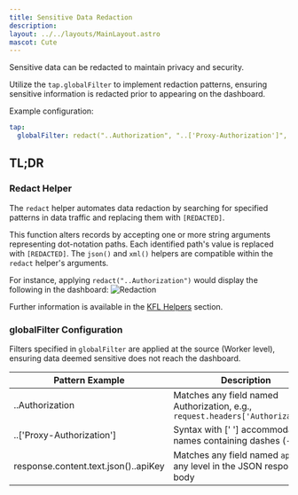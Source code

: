 ```yaml
---
title: Sensitive Data Redaction
description:
layout: ../../layouts/MainLayout.astro
mascot: Cute
---
```


Sensitive data can be redacted to maintain privacy and security.

Utilize the `tap.globalFilter` to implement redaction patterns, ensuring sensitive information is redacted prior to appearing on the dashboard.

Example configuration:
```yaml
tap:
  globalFilter: redact("..Authorization", "..['Proxy-Authorization']", "..Cookie", "..['Set-Cookie']", "..['X-CSRF-Token']", "..['X-XSRF-Token']", "..['X-Goog-Authenticated-User-Email']", "..['X-Aws-Ec2-Metadata-Token']") 
```

## TL;DR

### Redact Helper

The `redact` helper automates data redaction by searching for specified patterns in data traffic and replacing them with `[REDACTED]`.

This function alters records by accepting one or more string arguments representing dot-notation paths. Each identified path's value is replaced with `[REDACTED]`. The `json()` and `xml()` helpers are compatible within the `redact` helper's arguments.

For instance, applying `redact("..Authorization")` would display the following in the dashboard:
![Redaction](/redaction.png)

Further information is available in the [KFL Helpers](/en/filtering#helpers) section.

### globalFilter Configuration

Filters specified in `globalFilter` are applied at the source (Worker level), ensuring data deemed sensitive does not reach the dashboard.

|Pattern Example|Description|
|---------------|-----------|
| ..Authorization | Matches any field named Authorization, e.g., `request.headers['Authorization']`|
| ..['Proxy-Authorization'] | Syntax with [' '] accommodates names containing dashes (-)|
| response.content.text.json()..apiKey | Matches any field named `apiKey` at any level in the JSON response body|